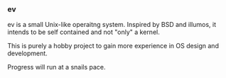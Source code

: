 ### ev

ev is a small Unix-like operaitng system. Inspired by BSD and illumos, it
intends to be self contained and not "only" a kernel.

This is purely a hobby project to gain more experience in OS design and
development.

Progress will run at a snails pace.
